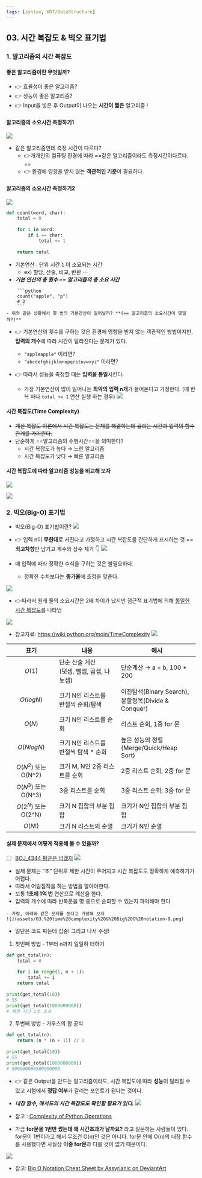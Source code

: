 ```yaml
---
tags: [syntax, KDT/DataStructure]
---
```



## 03. 시간 복잡도 & 빅오 표기법

### 1. 알고리즘의 시간 복잡도
#### 좋은 알고리즘이란 무엇일까? 
- 👉 효율성이 좋은 알고리즘?
- 👉 성능이 좋은 알고리즘? 
- 👉 Input을 넣은 후 Output이 나오는 **시간이 짧은** 알고리즘 !

#### 알고리즘의 소요시간 측정하기1 
![](assets/03.%20time%20complexity%20&%20Big%20O%20notation-2.png)
- 같은 알고리즘인데 측정 시간이 다르다? 
	- 👉개개인의 컴퓨팅 환경에 따라 ==같은 알고리즘이라도 측정시간이다르다. ==
	- 👉 환경에 영향을 받지 않는 **객관적인 기준**이 필요하다. 


#### 알고리즘의 소요시간 측정하기2 
![](assets/03.%20time%20complexity%20&%20Big%20O%20notation.png)

```python
def count(word, char): 
	total = 0
	
	for i in word: 
		if i == char: 
			total += 1
			
	return total
```

- 기본연산 : 단위 시간 ` 1 ` 이 소요되는 시간 
	- ex) 할당, 산술, 비교, 반환 $\cdots$
- ***기본 연산의 총 횟수 == 알고리즘의 총 소요 시간***  


```ad-question
	```python
	count("apple", "p") 
	# 2
	```
- 위와 같은 상황에서 몇 번의 기본연산이 일어날까? **(== 알고리즘의 소요시간이 몇일까?)**
```


- 👉 기본연산의 횟수를 구하는 것은 환경에 영향을 받지 않는 객관적인 방법이지만, **입력의 개수**에 따라 시간이 달라진다는 문제가 있다. 
	- `"appleapple"` 이라면? 
	- `"abcdefghijklmnopqrstuvwxyz"` 이라면?

- 👉 따라서 성능을 측정할 때는 **입력을 통일**시킨다. 
	- 가장 기본연산이 많이 일어나는 **최악의 입력 n개**가 들어온다고 가정한다. (매 반복 마다 `total += 1` 연산 실행 하는 경우)
![](assets/03.%20time%20complexity%20&%20Big%20O%20notation-1.png)

#### 시간 복잡도(Time Complexity)
- ~~계산 복잡도 이론에서 시간 복잡도는 문제를 해결하는데 걸리는 시간과 입력의 함수 관계를 가리킨다.~~
- 단순하게 ==알고리즘의 수행시간==을 의미한다?
	- 시간 복잡도가 높다 → 느린 알고리즘
	- 시간 복잡도가 낮다 → 빠른 알고리즘

#### 시간 복잡도에 따라 알고리즘 성능을 비교해 보자 
![](assets/03.%20time%20complexity%20&%20Big%20O%20notation-3.png)

![](assets/03.%20time%20complexity%20&%20Big%20O%20notation-4.png)


### 2. 빅오(Big-O) 표기법
- 빅오(Big-O) 표기법이란?
![](assets/03.%20time%20complexity%20&%20Big%20O%20notation-5.png)

- 👉 입력 n이 **무한대**로 커진다고 가정하고 시간 복잡도를 간단하게 표시하는 것
	 ==**최고차항**만 남기고 계수와 상수 제거 👇
	![](assets/03.%20time%20complexity%20&%20Big%20O%20notation-6.png)

- 매 입력에 따라 정확한 수식을 구하는 것은 불필요하다. 
	- 정확한 수치보다는 **증가율**에 초점을 맞춘다.

![](assets/03.%20time%20complexity%20&%20Big%20O%20notation-7.png)

- 👉따라서 원래 둘의 소요시간은 2배 차이가 났지만 점근적 표기법에 의해 <u>동일한 시간 복잡도</u>를 나타냄

![](assets/big-o.jpg)

- 참고자료: https://wiki.python.org/moin/TimeComplexity
![](assets/03.%20시간%20복잡도(time%20complexity)%20&%20빅오%20표기법%20(Big%20O%20notation).png)

| 표기 | 내용 |예시 |
| :---: | ---------------------------------------------- | --------------------------------------------------- |
| $O(1)$    | 단순 산술 계산<br>(덧셈, 뺄셈, 곱셉, 나눗셈) | 단순계산 → a + b, 100 * 200                        |
| $O(logN)$    | 크기 N인 리스트를 <br>반절씩 순회/탐색    | 이진탐색(Binary Search), <br>분할정복(Divide & Conquer) |
| $O(N)$    | 크기 N인 리스트를 순회                   | 리스트 순회, 1중 for 문                             |
| $O(NlogN)$    |크기 N인 리스트를 <br>반절씩 탐색 * 순회 | 높은 성능의 정렬<br>(Merge/Quick/Heap Sort)             |
| $O(N^2)$ 또는 O(N^2)  |크기 M, N인 2중 리스트를 순회          | 2중 리스트 순회, 2중 for 문                         |
| $O(N^3)$ 또는 O(N^3)|3중 리스트를 순회                      | 3중 리스트 순회, 3중 for 문                         |
| $O(2^N)$ 또는 O(2^N) | 크기 N 집합의 부분 집합                | 크기가 N인 집합의 부분 집합                         |
| $O(N!)$    | 크기 N 리스트의 순열                    | 크기가 N인 순열                                     |

#### 실제 문제에서 어떻게 적용해 볼 수 있을까? 
- [ ] [BOJ_4344 평균은 넘겠지](https://www.acmicpc.net/problem/4344)
![](assets/03.%20time%20complexity%20&%20Big%20O%20notation-8.png)

- 실제 문제는 “초” 단위로 제한 시간이 주어지고 시간 복잡도도 정확하게 예측하기가 어렵다. 
- 따라서 어림짐작을 하는 방법을 알아야한다. 
- 보통 **1초에 1억 번** 연산으로 계산을 한다. 
- 입력의 개수에 따라 반복문을 몇 중으로 순회할 수 있는지 파악해야 한다

```ad-question
- 가령, 아래와 같은 문제를 푼다고 가정해 보자
![](assets/03.%20time%20complexity%20&%20Big%20O%20notation-9.png)
```

- 일단은 코드 짜는데 집중! 그리고 나서 수정!

1) 첫번째 방법 - 1부터 n까지 일일히 더하기 
```python
def get_total(n): 
	total = 0 
	
	for i in range(1, n + 1): 
		total += i 
	return total 
	
print(get_total(10))
# 55 
print(get_total(1000000000))
# 제한 시간 1초 초과
```

2) 두번째 방법 - 가우스의 합 공식
```python
def get_total(n): 
	return (n * (n + 1)) // 2 
	
print(get_total(10)) 
# 55 
print(get_total(1000000000))
# 500000000500000000
```


- 👉 같은 Output을 만드는 알고리즘이라도, 시간 복잡도에 따라 **성능**이 달라질 수 있고 시험에서 **정답 여부**가 갈리는 포인트가 된다는 것이다.

- ***내장 함수, 메서드의 시간 복잡도도 확인할 필요가 있다.***
![](assets/03.%20time%20complexity%20&%20Big%20O%20notation-10.png)
- 참고 : [Complexity of Python Operations](https://www.ics.uci.edu/~pattis/ICS-33/lectures/complexitypython.txt)
- 가끔 **for문을 1번만 썼는데 왜 시간초과가 날까요?** 라고 질문하는 사람들이 있다. for문이 1번이라고 해서 무조건 O(n)인 것은 아니다. for문 안에 O(n)의 내장 함수를 사용했다면 사실상 **이중 for문**과 다를 것이 없기 때문이다.

![](assets/big_o_notation_cheat_sheet_by_assyrianic_dclrxt1-pre.jpg)

- 참고: [Big O Notation Cheat Sheet by Assyrianic on DeviantArt](https://www.deviantart.com/assyrianic/art/Big-O-Notation-Cheat-Sheet-762169573)